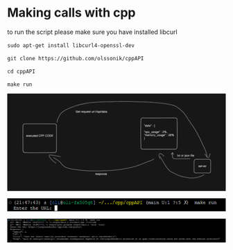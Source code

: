 # Making calls with cpp

to run the script please make sure you have installed libcurl

```
sudo apt-get install libcurl4-openssl-dev
```
```
git clone https://github.com/olssonik/cppAPI
```
```
cd cppAPI
```
```
make run
```

![alt text](assets/diagram.png)

![alt text](assets/prompt.png)

![alt text](assets/response.png)